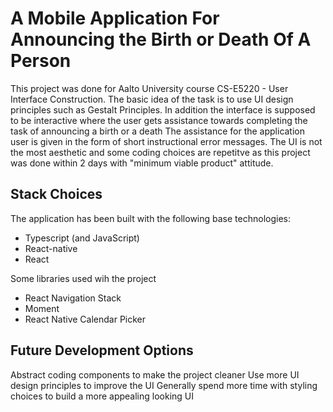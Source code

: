 # A Mobile Application For Announcing the Birth or Death Of A Person
This project was done for Aalto University course CS-E5220 - User Interface Construction.
The basic idea of the task is to use UI design principles such as Gestalt Principles. In addition the interface is supposed to be interactive where the user gets assistance towards completing the task of announcing a birth or a death
The assistance for the application user is given in the form of short instructional error messages.
The UI is not the most aesthetic and some coding choices are repetitve as this project was done within 2 days with "minimum viable product" attitude.


## Stack Choices
The application has been built with the following base technologies:
* Typescript (and JavaScript)
* React-native
* React

Some libraries used wih the project
* React Navigation Stack
* Moment
* React Native Calendar Picker

## Future Development Options
Abstract coding components to make the project cleaner
Use more UI design principles to improve the UI
Generally spend more time with styling choices to build a more appealing looking UI
